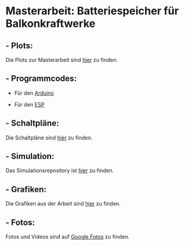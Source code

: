 # Masterarbeit: Batteriespeicher für Balkonkraftwerke

## - Plots:

Die Plots zur Masterarbeit sind [hier](https://github.com/PaulusElektrus/MA-Plots) zu finden.

## - Programmcodes:

- Für den [Arduino](https://github.com/PaulusElektrus/EnergyCube-Arduino)

- Für den [ESP](https://github.com/PaulusElektrus/EnergyCube-ESP)

## - Schaltpläne:

Die Schaltpläne sind [hier](https://github.com/PaulusElektrus/EnergyCube-Hardware) zu finden.

## - Simulation:

Das Simulationsrepository ist [hier](https://github.com/PaulusElektrus/MA-Simulation) zu finden.

## - Grafiken:

Die Grafiken aus der Arbeit sind [hier](https://github.com/PaulusElektrus/MA-Grafiken) zu finden.

## - Fotos: 

Fotos und Videos sind auf [Google Fotos](https://github.com/PaulusElektrus/MA-Simulation) zu finden.

